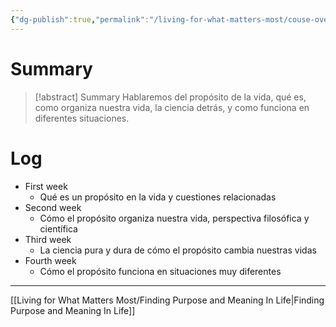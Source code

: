 ```yaml
---
{"dg-publish":true,"permalink":"/living-for-what-matters-most/couse-overview/","hide":true}
---
```


# Summary
>[!abstract] Summary
> Hablaremos del propósito de la vida, qué es, como organiza nuestra vida, la ciencia detrás, y como funciona en diferentes situaciones.

# Log
- First week
   - Qué es un propósito en la vida y cuestiones relacionadas
- Second week
   - Cómo el propósito organiza nuestra vida, perspectiva filosófica y científica
- Third week
   - La ciencia pura y dura de cómo el propósito cambia nuestras vidas
- Fourth week
   - Cómo el propósito funciona en situaciones muy diferentes

---
[[Living for What Matters Most/Finding Purpose and Meaning In Life\|Finding Purpose and Meaning In Life]]